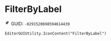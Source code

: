 # FilterByLabel
![](/img/FilterByLabel.png)
GUID: `-8291520698594614439`
```
EditorGUIUtility.IconContent("FilterByLabel")
```
